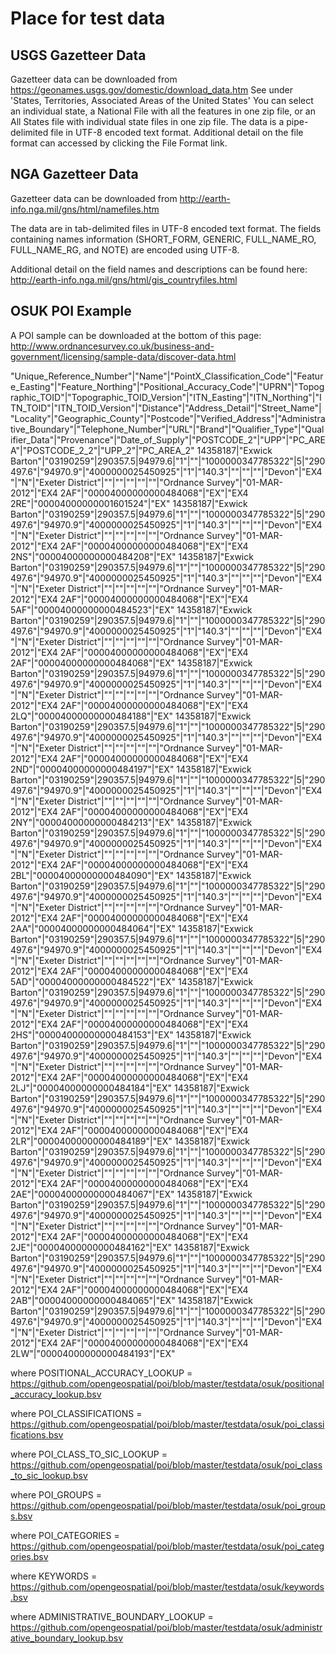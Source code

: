 # Place for test data

## USGS Gazetteer Data

Gazetteer data can be downloaded from https://geonames.usgs.gov/domestic/download_data.htm
See under 'States, Territories, Associated Areas of the United States' You can select an individual state, 
a National File with all the features in one zip file, or an All States file with 
individual state files in one zip file. The data is a pipe-delimited file in UTF-8 encoded 
text format. Additional detail on the file format can accessed by clicking the File Format link.


## NGA Gazetteer Data

Gazetteer data can be downloaded from http://earth-info.nga.mil/gns/html/namefiles.htm

The data are in tab-delimited files in UTF-8 encoded text format. The fields containing names information (SHORT_FORM, GENERIC, FULL_NAME_RO, FULL_NAME_RG, and NOTE) are encoded using UTF-8.

Additional detail on the field names and descriptions can be found here:
http://earth-info.nga.mil/gns/html/gis_countryfiles.html

## OSUK POI Example

A POI sample can be downloaded at the bottom of this page: http://www.ordnancesurvey.co.uk/business-and-government/licensing/sample-data/discover-data.html

"Unique_Reference_Number"|"Name"|"PointX_Classification_Code"|"Feature_Easting"|"Feature_Northing"|"Positional_Accuracy_Code"|"UPRN"|"Topographic_TOID"|"Topographic_TOID_Version"|"ITN_Easting"|"ITN_Northing"|"ITN_TOID"|"ITN_TOID_Version"|"Distance"|"Address_Detail"|"Street_Name"|"Locality"|"Geographic_County"|"Postcode"|"Verified_Address"|"Administrative_Boundary"|"Telephone_Number"|"URL"|"Brand"|"Qualifier_Type"|"Qualifier_Data"|"Provenance"|"Date_of_Supply"|"POSTCODE_2"|"UPP"|"PC_AREA"|"POSTCODE_2_2"|"UPP_2"|"PC_AREA_2"
14358187|"Exwick Barton"|"03190259"|290357.5|94979.6|"1"|""|"1000000347785322"|5|"290497.6"|"94970.9"|"4000000025450925"|"1"|"140.3"|""|""|""|"Devon"|"EX4"|"N"|"Exeter District"|""|""|""|""|""|"Ordnance Survey"|"01-MAR-2012"|"EX4 2AF"|"00004000000000484068"|"EX"|"EX4 2RE"|"00004000000001601524"|"EX"
14358187|"Exwick Barton"|"03190259"|290357.5|94979.6|"1"|""|"1000000347785322"|5|"290497.6"|"94970.9"|"4000000025450925"|"1"|"140.3"|""|""|""|"Devon"|"EX4"|"N"|"Exeter District"|""|""|""|""|""|"Ordnance Survey"|"01-MAR-2012"|"EX4 2AF"|"00004000000000484068"|"EX"|"EX4 2NS"|"00004000000000484208"|"EX"
14358187|"Exwick Barton"|"03190259"|290357.5|94979.6|"1"|""|"1000000347785322"|5|"290497.6"|"94970.9"|"4000000025450925"|"1"|"140.3"|""|""|""|"Devon"|"EX4"|"N"|"Exeter District"|""|""|""|""|""|"Ordnance Survey"|"01-MAR-2012"|"EX4 2AF"|"00004000000000484068"|"EX"|"EX4 5AF"|"00004000000000484523"|"EX"
14358187|"Exwick Barton"|"03190259"|290357.5|94979.6|"1"|""|"1000000347785322"|5|"290497.6"|"94970.9"|"4000000025450925"|"1"|"140.3"|""|""|""|"Devon"|"EX4"|"N"|"Exeter District"|""|""|""|""|""|"Ordnance Survey"|"01-MAR-2012"|"EX4 2AF"|"00004000000000484068"|"EX"|"EX4 2AF"|"00004000000000484068"|"EX"
14358187|"Exwick Barton"|"03190259"|290357.5|94979.6|"1"|""|"1000000347785322"|5|"290497.6"|"94970.9"|"4000000025450925"|"1"|"140.3"|""|""|""|"Devon"|"EX4"|"N"|"Exeter District"|""|""|""|""|""|"Ordnance Survey"|"01-MAR-2012"|"EX4 2AF"|"00004000000000484068"|"EX"|"EX4 2LQ"|"00004000000000484188"|"EX"
14358187|"Exwick Barton"|"03190259"|290357.5|94979.6|"1"|""|"1000000347785322"|5|"290497.6"|"94970.9"|"4000000025450925"|"1"|"140.3"|""|""|""|"Devon"|"EX4"|"N"|"Exeter District"|""|""|""|""|""|"Ordnance Survey"|"01-MAR-2012"|"EX4 2AF"|"00004000000000484068"|"EX"|"EX4 2ND"|"00004000000000484197"|"EX"
14358187|"Exwick Barton"|"03190259"|290357.5|94979.6|"1"|""|"1000000347785322"|5|"290497.6"|"94970.9"|"4000000025450925"|"1"|"140.3"|""|""|""|"Devon"|"EX4"|"N"|"Exeter District"|""|""|""|""|""|"Ordnance Survey"|"01-MAR-2012"|"EX4 2AF"|"00004000000000484068"|"EX"|"EX4 2NY"|"00004000000000484213"|"EX"
14358187|"Exwick Barton"|"03190259"|290357.5|94979.6|"1"|""|"1000000347785322"|5|"290497.6"|"94970.9"|"4000000025450925"|"1"|"140.3"|""|""|""|"Devon"|"EX4"|"N"|"Exeter District"|""|""|""|""|""|"Ordnance Survey"|"01-MAR-2012"|"EX4 2AF"|"00004000000000484068"|"EX"|"EX4 2BL"|"00004000000000484090"|"EX"
14358187|"Exwick Barton"|"03190259"|290357.5|94979.6|"1"|""|"1000000347785322"|5|"290497.6"|"94970.9"|"4000000025450925"|"1"|"140.3"|""|""|""|"Devon"|"EX4"|"N"|"Exeter District"|""|""|""|""|""|"Ordnance Survey"|"01-MAR-2012"|"EX4 2AF"|"00004000000000484068"|"EX"|"EX4 2AA"|"00004000000000484064"|"EX"
14358187|"Exwick Barton"|"03190259"|290357.5|94979.6|"1"|""|"1000000347785322"|5|"290497.6"|"94970.9"|"4000000025450925"|"1"|"140.3"|""|""|""|"Devon"|"EX4"|"N"|"Exeter District"|""|""|""|""|""|"Ordnance Survey"|"01-MAR-2012"|"EX4 2AF"|"00004000000000484068"|"EX"|"EX4 5AD"|"00004000000000484522"|"EX"
14358187|"Exwick Barton"|"03190259"|290357.5|94979.6|"1"|""|"1000000347785322"|5|"290497.6"|"94970.9"|"4000000025450925"|"1"|"140.3"|""|""|""|"Devon"|"EX4"|"N"|"Exeter District"|""|""|""|""|""|"Ordnance Survey"|"01-MAR-2012"|"EX4 2AF"|"00004000000000484068"|"EX"|"EX4 2HS"|"00004000000000484153"|"EX"
14358187|"Exwick Barton"|"03190259"|290357.5|94979.6|"1"|""|"1000000347785322"|5|"290497.6"|"94970.9"|"4000000025450925"|"1"|"140.3"|""|""|""|"Devon"|"EX4"|"N"|"Exeter District"|""|""|""|""|""|"Ordnance Survey"|"01-MAR-2012"|"EX4 2AF"|"00004000000000484068"|"EX"|"EX4 2LJ"|"00004000000000484184"|"EX"
14358187|"Exwick Barton"|"03190259"|290357.5|94979.6|"1"|""|"1000000347785322"|5|"290497.6"|"94970.9"|"4000000025450925"|"1"|"140.3"|""|""|""|"Devon"|"EX4"|"N"|"Exeter District"|""|""|""|""|""|"Ordnance Survey"|"01-MAR-2012"|"EX4 2AF"|"00004000000000484068"|"EX"|"EX4 2LR"|"00004000000000484189"|"EX"
14358187|"Exwick Barton"|"03190259"|290357.5|94979.6|"1"|""|"1000000347785322"|5|"290497.6"|"94970.9"|"4000000025450925"|"1"|"140.3"|""|""|""|"Devon"|"EX4"|"N"|"Exeter District"|""|""|""|""|""|"Ordnance Survey"|"01-MAR-2012"|"EX4 2AF"|"00004000000000484068"|"EX"|"EX4 2AE"|"00004000000000484067"|"EX"
14358187|"Exwick Barton"|"03190259"|290357.5|94979.6|"1"|""|"1000000347785322"|5|"290497.6"|"94970.9"|"4000000025450925"|"1"|"140.3"|""|""|""|"Devon"|"EX4"|"N"|"Exeter District"|""|""|""|""|""|"Ordnance Survey"|"01-MAR-2012"|"EX4 2AF"|"00004000000000484068"|"EX"|"EX4 2JE"|"00004000000000484162"|"EX"
14358187|"Exwick Barton"|"03190259"|290357.5|94979.6|"1"|""|"1000000347785322"|5|"290497.6"|"94970.9"|"4000000025450925"|"1"|"140.3"|""|""|""|"Devon"|"EX4"|"N"|"Exeter District"|""|""|""|""|""|"Ordnance Survey"|"01-MAR-2012"|"EX4 2AF"|"00004000000000484068"|"EX"|"EX4 2AB"|"00004000000000484065"|"EX"
14358187|"Exwick Barton"|"03190259"|290357.5|94979.6|"1"|""|"1000000347785322"|5|"290497.6"|"94970.9"|"4000000025450925"|"1"|"140.3"|""|""|""|"Devon"|"EX4"|"N"|"Exeter District"|""|""|""|""|""|"Ordnance Survey"|"01-MAR-2012"|"EX4 2AF"|"00004000000000484068"|"EX"|"EX4 2LW"|"00004000000000484193"|"EX"


where POSITIONAL_ACCURACY_LOOKUP =
https://github.com/opengeospatial/poi/blob/master/testdata/osuk/positional_accuracy_lookup.bsv

where POI_CLASSIFICATIONS = 
https://github.com/opengeospatial/poi/blob/master/testdata/osuk/poi_classifications.bsv

where POI_CLASS_TO_SIC_LOOKUP = 
https://github.com/opengeospatial/poi/blob/master/testdata/osuk/poi_class_to_sic_lookup.bsv

where POI_GROUPS =
https://github.com/opengeospatial/poi/blob/master/testdata/osuk/poi_groups.bsv

where POI_CATEGORIES = 
https://github.com/opengeospatial/poi/blob/master/testdata/osuk/poi_categories.bsv

where KEYWORDS =
https://github.com/opengeospatial/poi/blob/master/testdata/osuk/keywords.bsv

where ADMINISTRATIVE_BOUNDARY_LOOKUP = 
https://github.com/opengeospatial/poi/blob/master/testdata/osuk/administrative_boundary_lookup.bsv